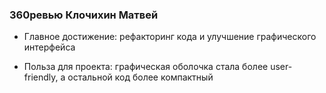 ### 360ревью Клочихин Матвей
* Главное достижение: рефакторинг кода и улучшение графического интерфейса

* Польза для проекта: графическая оболочка стала более user-friendly, а остальной код более компактный